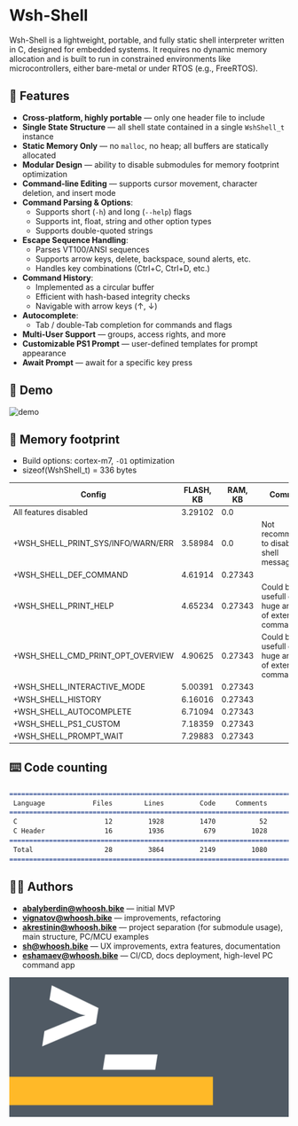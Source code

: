 # Wsh-Shell

Wsh-Shell is a lightweight, portable, and fully static shell interpreter written in C, designed for embedded systems. It requires no dynamic memory allocation and is built to run in constrained environments like microcontrollers, either bare-metal or under RTOS (e.g., FreeRTOS).

## 🚀 Features

- **Cross-platform, highly portable** — only one header file to include  
- **Single State Structure** — all shell state contained in a single `WshShell_t` instance  
- **Static Memory Only** — no `malloc`, no heap; all buffers are statically allocated  
- **Modular Design** — ability to disable submodules for memory footprint optimization
- **Command-line Editing** — supports cursor movement, character deletion, and insert mode  
- **Command Parsing & Options**:  
    - Supports short (`-h`) and long (`--help`) flags  
    - Supports int, float, string and other option types
    - Supports double-quoted strings  
- **Escape Sequence Handling**:  
    - Parses VT100/ANSI sequences  
    - Supports arrow keys, delete, backspace, sound alerts, etc.  
    - Handles key combinations (Ctrl+C, Ctrl+D, etc.)  
- **Command History**:  
    - Implemented as a circular buffer  
    - Efficient with hash-based integrity checks  
    - Navigable with arrow keys (↑, ↓)  
- **Autocomplete**:  
    - Tab / double-Tab completion for commands and flags  
- **Multi-User Support** — groups, access rights, and more  
- **Customizable PS1 Prompt** — user-defined templates for prompt appearance
- **Await Prompt** — await for a specific key press

## 👾 Demo

![demo](/docs/img/demo.gif)

## 💾 Memory footprint

- Build options: cortex-m7, `-O1` optimization
- sizeof(WshShell_t) = 336 bytes

| Config                              | FLASH, KB | RAM, KB | Comment                                              |
| ----------------------------------- | --------- | ------- | ---------------------------------------------------- |
| All features disabled               | 3.29102   | 0.0     |                                                      |
| +WSH_SHELL_PRINT_SYS/INFO/WARN/ERR  | 3.58984   | 0.0     | Not recommended to disable shell messages            |
| +WSH_SHELL_DEF_COMMAND              | 4.61914   | 0.27343 |                                                      |
| +WSH_SHELL_PRINT_HELP               | 4.65234   | 0.27343 | Could be usefull on huge amount of external commands |
| +WSH_SHELL_CMD_PRINT_OPT_OVERVIEW   | 4.90625   | 0.27343 | Could be usefull on huge amount of external commands |
| +WSH_SHELL_INTERACTIVE_MODE         | 5.00391   | 0.27343 |                                                      |
| +WSH_SHELL_HISTORY                  | 6.16016   | 0.27343 |                                                      |
| +WSH_SHELL_AUTOCOMPLETE             | 6.71094   | 0.27343 |                                                      |
| +WSH_SHELL_PS1_CUSTOM               | 7.18359   | 0.27343 |                                                      |
| +WSH_SHELL_PROMPT_WAIT              | 7.29883   | 0.27343 |                                                      |

## ⌨️ Code counting

```markdown
===============================================================================
 Language            Files        Lines         Code     Comments       Blanks
===============================================================================
 C                      12         1928         1470           52          406
 C Header               16         1936          679         1028          229
===============================================================================
 Total                  28         3864         2149         1080          635
===============================================================================
```

## 👨‍💻 Authors

- **<abalyberdin@whoosh.bike>** — initial MVP  
- **<vignatov@whoosh.bike>** — improvements, refactoring
- **<akrestinin@whoosh.bike>** — project separation (for submodule usage), main structure, PC/MCU examples  
- **<sh@whoosh.bike>** — UX improvements, extra features, documentation
- **<eshamaev@whoosh.bike>**  — CI/CD, docs deployment, high-level PC command app

![img](/docs/img/shell_wide.png)
